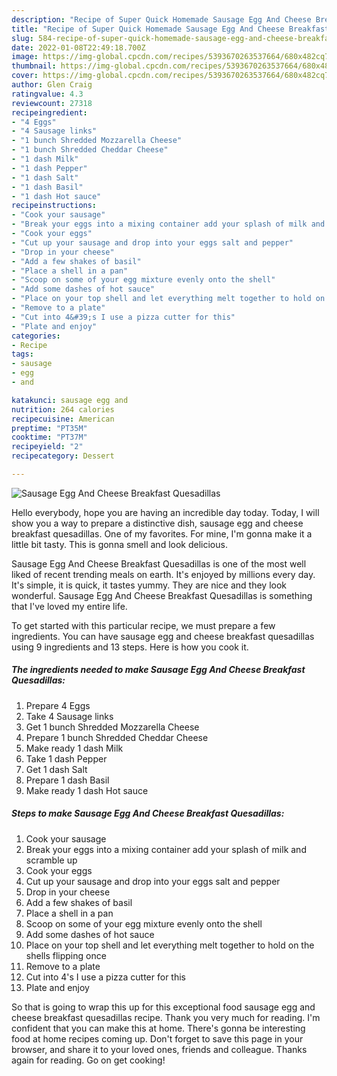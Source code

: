 ```yaml
---
description: "Recipe of Super Quick Homemade Sausage Egg And Cheese Breakfast Quesadillas"
title: "Recipe of Super Quick Homemade Sausage Egg And Cheese Breakfast Quesadillas"
slug: 584-recipe-of-super-quick-homemade-sausage-egg-and-cheese-breakfast-quesadillas
date: 2022-01-08T22:49:18.700Z
image: https://img-global.cpcdn.com/recipes/5393670263537664/680x482cq70/sausage-egg-and-cheese-breakfast-quesadillas-recipe-main-photo.jpg
thumbnail: https://img-global.cpcdn.com/recipes/5393670263537664/680x482cq70/sausage-egg-and-cheese-breakfast-quesadillas-recipe-main-photo.jpg
cover: https://img-global.cpcdn.com/recipes/5393670263537664/680x482cq70/sausage-egg-and-cheese-breakfast-quesadillas-recipe-main-photo.jpg
author: Glen Craig
ratingvalue: 4.3
reviewcount: 27318
recipeingredient:
- "4 Eggs"
- "4 Sausage links"
- "1 bunch Shredded Mozzarella Cheese"
- "1 bunch Shredded Cheddar Cheese"
- "1 dash Milk"
- "1 dash Pepper"
- "1 dash Salt"
- "1 dash Basil"
- "1 dash Hot sauce"
recipeinstructions:
- "Cook your sausage"
- "Break your eggs into a mixing container add your splash of milk and scramble up"
- "Cook your eggs"
- "Cut up your sausage and drop into your eggs salt and pepper"
- "Drop in your cheese"
- "Add a few shakes of basil"
- "Place a shell in a pan"
- "Scoop on some of your egg mixture evenly onto the shell"
- "Add some dashes of hot sauce"
- "Place on your top shell and let everything melt together to hold on the shells flipping once"
- "Remove to a plate"
- "Cut into 4&#39;s I use a pizza cutter for this"
- "Plate and enjoy"
categories:
- Recipe
tags:
- sausage
- egg
- and

katakunci: sausage egg and 
nutrition: 264 calories
recipecuisine: American
preptime: "PT35M"
cooktime: "PT37M"
recipeyield: "2"
recipecategory: Dessert

---
```



![Sausage Egg And Cheese Breakfast Quesadillas](https://img-global.cpcdn.com/recipes/5393670263537664/680x482cq70/sausage-egg-and-cheese-breakfast-quesadillas-recipe-main-photo.jpg)

Hello everybody, hope you are having an incredible day today. Today, I will show you a way to prepare a distinctive dish, sausage egg and cheese breakfast quesadillas. One of my favorites. For mine, I'm gonna make it a little bit tasty. This is gonna smell and look delicious.

Sausage Egg And Cheese Breakfast Quesadillas is one of the most well liked of recent trending meals on earth. It's enjoyed by millions every day. It's simple, it is quick, it tastes yummy. They are nice and they look wonderful. Sausage Egg And Cheese Breakfast Quesadillas is something that I've loved my entire life.




To get started with this particular recipe, we must prepare a few ingredients. You can have sausage egg and cheese breakfast quesadillas using 9 ingredients and 13 steps. Here is how you cook it.

<!--inarticleads1-->

##### The ingredients needed to make Sausage Egg And Cheese Breakfast Quesadillas:

1. Prepare 4 Eggs
1. Take 4 Sausage links
1. Get 1 bunch Shredded Mozzarella Cheese
1. Prepare 1 bunch Shredded Cheddar Cheese
1. Make ready 1 dash Milk
1. Take 1 dash Pepper
1. Get 1 dash Salt
1. Prepare 1 dash Basil
1. Make ready 1 dash Hot sauce




<!--inarticleads2-->

##### Steps to make Sausage Egg And Cheese Breakfast Quesadillas:

1. Cook your sausage
1. Break your eggs into a mixing container add your splash of milk and scramble up
1. Cook your eggs
1. Cut up your sausage and drop into your eggs salt and pepper
1. Drop in your cheese
1. Add a few shakes of basil
1. Place a shell in a pan
1. Scoop on some of your egg mixture evenly onto the shell
1. Add some dashes of hot sauce
1. Place on your top shell and let everything melt together to hold on the shells flipping once
1. Remove to a plate
1. Cut into 4&#39;s I use a pizza cutter for this
1. Plate and enjoy




So that is going to wrap this up for this exceptional food sausage egg and cheese breakfast quesadillas recipe. Thank you very much for reading. I'm confident that you can make this at home. There's gonna be interesting food at home recipes coming up. Don't forget to save this page in your browser, and share it to your loved ones, friends and colleague. Thanks again for reading. Go on get cooking!
